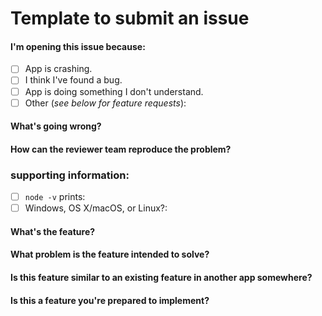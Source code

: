 # Template to submit an issue

<!-- Thank you for contributing by opening an issue! Please review this guide before submitting your issue.
    - If you are opening an issue because you would like to propose a new feature, write the title as "Feature Request:" followed by a short description of the feature.
    - Make sure that you are using the correct version of Node.js. You need to have version v6+ for everything to work fine.
    - Ensure that your new issue conforms to the contribution guidelines: https://github.com/UdacityMobileWebScholarship/udabot/blob/master/CONTRIBUTING.md
    - Please do read guidelines :
    https://github.com/UdacityMobileWebScholarship/udabot/blob/master/README.md
    - TODO - After reading this template you can remove this template while submitting an issue -->


#### I'm opening this issue because:
<!-- Delete the reasons that don't apply. -->

  - [ ] App is crashing.
  - [ ] I think I've found a bug.
  - [ ] App is doing something I don't understand.
  - [ ] Other (_see below for feature requests_):

#### What's going wrong?

#### How can the reviewer team reproduce the problem?

<!-- Give a complete description of how to reproduce the problem. -->

### supporting information:

<!-- Please included the following information: -->
<!--  if it's not a UI related issue -->
 - [ ] `node -v` prints:  
 - [ ] Windows, OS X/macOS, or Linux?:

<!-- For feature requests, uncomment the section below. But first, review the existing feature requests and make sure there isn't one that already describes the feature you'd like to see added: -->


#### What's the feature?

#### What problem is the feature intended to solve?

#### Is this feature similar to an existing feature in another app somewhere?

#### Is this a feature you're prepared to implement?
